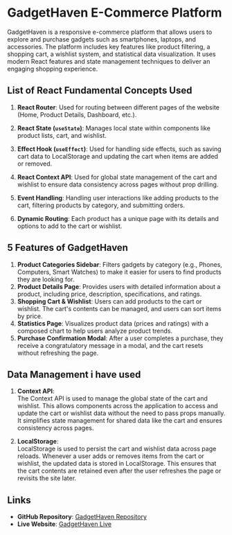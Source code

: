 # GadgetHaven E-Commerce Platform

GadgetHaven is a responsive e-commerce platform that allows users to explore and purchase gadgets such as smartphones, laptops, and accessories. The platform includes key features like product filtering, a shopping cart, a wishlist system, and statistical data visualization. It uses modern React features and state management techniques to deliver an engaging shopping experience.

## List of React Fundamental Concepts Used

1. **React Router**: Used for routing between different pages of the website (Home, Product Details, Dashboard, etc.).
2. **React State (`useState`)**: Manages local state within components like product lists, cart, and wishlist.
3. **Effect Hook (`useEffect`)**: Used for handling side effects, such as saving cart data to LocalStorage and updating the cart when items are added or removed.
4. **React Context API**: Used for global state management of the cart and wishlist to ensure data consistency across pages without prop drilling.

5. **Event Handling**: Handling user interactions like adding products to the cart, filtering products by category, and submitting orders.
6. **Dynamic Routing**: Each product has a unique page with its details and options to add to the cart or wishlist.

## 5 Features of GadgetHaven

1. **Product Categories Sidebar**: Filters gadgets by category (e.g., Phones, Computers, Smart Watches) to make it easier for users to find products they are looking for.
2. **Product Details Page**: Provides users with detailed information about a product, including price, description, specifications, and ratings.
3. **Shopping Cart & Wishlist**: Users can add products to the cart or wishlist. The cart's contents can be managed, and users can sort items by price.
4. **Statistics Page**: Visualizes product data (prices and ratings) with a composed chart to help users analyze product trends.
5. **Purchase Confirmation Modal**: After a user completes a purchase, they receive a congratulatory message in a modal, and the cart resets without refreshing the page.

## Data Management i have used

1. **Context API**:  
   The Context API is used to manage the global state of the cart and wishlist. This allows components across the application to access and update the cart or wishlist data without the need to pass props manually. It simplifies state management for shared data like the cart and ensures consistency across pages.

2. **LocalStorage**:  
   LocalStorage is used to persist the cart and wishlist data across page reloads. Whenever a user adds or removes items from the cart or wishlist, the updated data is stored in LocalStorage. This ensures that the cart contents are retained even after the user refreshes the page or revisits the site later.

## Links

- **GitHub Repository**: [GadgetHaven Repository](https://github.com/Md-Huzaifa-Islam/Gadget-Heaven)
- **Live Website**: [GadgetHaven Live](https://deft-crisp-b285bd.netlify.app/)
